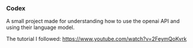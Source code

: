 ### Codex
A small project made for understanding how to use the openai API and using their language model.

The tutorial I followed: https://www.youtube.com/watch?v=2FeymQoKvrk
